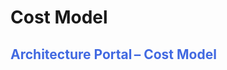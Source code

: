 <style>
table, th, td {
  border: 1px solid black;
} 
h2, h4 {color: RoyalBlue;}
</style>
# <b>Cost Model</b>
<h2> Architecture Portal – Cost Model </h2>
